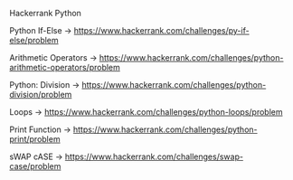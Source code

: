 Hackerrank Python

Python If-Else -> https://www.hackerrank.com/challenges/py-if-else/problem

Arithmetic Operators -> https://www.hackerrank.com/challenges/python-arithmetic-operators/problem

Python: Division -> https://www.hackerrank.com/challenges/python-division/problem

Loops -> https://www.hackerrank.com/challenges/python-loops/problem

Print Function -> https://www.hackerrank.com/challenges/python-print/problem

sWAP cASE -> https://www.hackerrank.com/challenges/swap-case/problem


